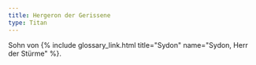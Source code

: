 ```yaml
---
title: Hergeron der Gerissene
type: Titan
---
```


Sohn von {% include glossary_link.html title="Sydon" name="Sydon, Herr der Stürme" %}.

